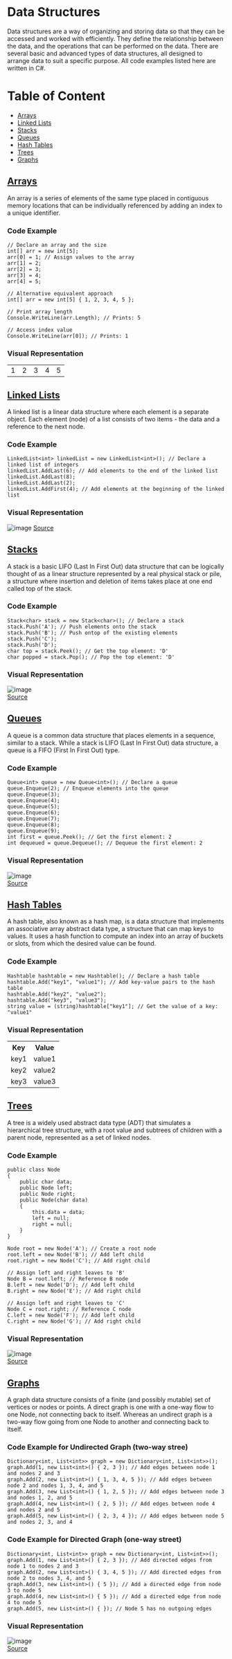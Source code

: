 # Data Structures
Data structures are a way of organizing and storing data so that they can be accessed and worked with efficiently. 
They define the relationship between the data, and the operations that can be performed on the data. 
There are several basic and advanced types of data structures, all designed to arrange data to suit a specific purpose. 
All code examples listed here are written in C#.

# Table of Content
- [Arrays](#arrays)
- [Linked Lists](#linked-lists)
- [Stacks](#stacks)
- [Queues](#queues)
- [Hash Tables](#hash-tables)
- [Trees](#trees)
- [Graphs](#graphs)

## [Arrays](https://learn.microsoft.com/en-us/dotnet/api/system.array?view=net-8.0)
An array is a series of elements of the same type placed in contiguous memory locations that can be individually referenced by adding an index to a unique identifier.

### Code Example
```
// Declare an array and the size
int[] arr = new int[5]; 
arr[0] = 1; // Assign values to the array  
arr[1] = 2;  
arr[2] = 3;  
arr[3] = 4;  
arr[4] = 5;

// Alternative equivalent approach
int[] arr = new int[5] { 1, 2, 3, 4, 5 };

// Print array length
Console.WriteLine(arr.Length); // Prints: 5

// Access index value
Console.WriteLine(arr[0]); // Prints: 1
```

### Visual Representation
<table>
    <tr>
        <td>1</td>
        <td>2</td>
        <td>3</td>
        <td>4</td>
        <td>5</td>
    </tr>
</table>



## [Linked Lists](https://learn.microsoft.com/en-us/dotnet/api/system.collections.generic.linkedlist-1?view=net-8.0)
A linked list is a linear data structure where each element is a separate object. Each element (node) of a list consists of two items - the data and a reference to the next node.

### Code Example
```
LinkedList<int> linkedList = new LinkedList<int>(); // Declare a linked list of integers
linkedList.AddLast(6); // Add elements to the end of the linked list
linkedList.AddLast(8);
linkedList.AddLast(2);
linkedList.AddFirst(4); // Add elements at the beginning of the linked list
```

### Visual Representation
![image](https://github.com/XxDaShTixX/Software-Engineering-Interview-Essentials/assets/11358087/bb086a19-7cad-4729-bcff-8e0c5b1c821f)
[Source](https://medium.com/@verdi/working-with-singly-linked-list-928c61ff841e)



## [Stacks](https://learn.microsoft.com/en-us/dotnet/api/system.collections.stack?view=net-8.0)
A stack is a basic LIFO (Last In First Out) data structure that can be logically thought of as a linear structure represented by a real physical stack or pile, a structure where insertion and deletion of items takes place at one end called top of the stack.

### Code Example
```
Stack<char> stack = new Stack<char>(); // Declare a stack
stack.Push('A'); // Push elements onto the stack
stack.Push('B'); // Push ontop of the existing elements
stack.Push('C');
stack.Push('D');
char top = stack.Peek(); // Get the top element: 'D'
char popped = stack.Pop(); // Pop the top element: 'D'
```

### Visual Representation
![image](https://github.com/XxDaShTixX/Software-Engineering-Interview-Essentials/assets/11358087/9fcf9cc9-9c52-4bd1-83aa-930f300d0c0a)  
[Source](https://www.geeksforgeeks.org/how-to-create-a-stack-visualizer-using-html-css-javascript/)



## [Queues](https://learn.microsoft.com/en-us/dotnet/api/system.collections.queue?view=net-8.0)
A queue is a common data structure that places elements in a sequence, similar to a stack. While a stack is LIFO (Last In First Out) data structure, a queue is a FIFO (First In First Out) type.

### Code Example
```
Queue<int> queue = new Queue<int>(); // Declare a queue
queue.Enqueue(2); // Enqueue elements into the queue
queue.Enqueue(3);
queue.Enqueue(4);
queue.Enqueue(5);
queue.Enqueue(6);
queue.Enqueue(7);
queue.Enqueue(8);
queue.Enqueue(9);
int first = queue.Peek(); // Get the first element: 2
int dequeued = queue.Dequeue(); // Dequeue the first element: 2
```

### Visual Representation
![image](https://github.com/XxDaShTixX/Software-Engineering-Interview-Essentials/assets/11358087/bcd2cac9-40de-4888-991c-f3f667011561)  
[Source](https://www.geeksforgeeks.org/difference-between-queue-and-deque-queue-vs-deque/)



## [Hash Tables](https://learn.microsoft.com/en-us/dotnet/api/system.collections.hashtable?view=net-8.0)
A hash table, also known as a hash map, is a data structure that implements an associative array abstract data type, a structure that can map keys to values. 
It uses a hash function to compute an index into an array of buckets or slots, from which the desired value can be found.

### Code Example
```
Hashtable hashtable = new Hashtable(); // Declare a hash table
hashtable.Add("key1", "value1"); // Add key-value pairs to the hash table
hashtable.Add("key2", "value2");
hashtable.Add("key3", "value3");
string value = (string)hashtable["key1"]; // Get the value of a key: "value1"
```

### Visual Representation
<table>
    <tr>
        <th>Key</th>
        <th>Value</th>
    </tr>
    <tr>
        <td>key1</td>
        <td>value1</td>
    </tr>
    <tr>
        <td>key2</td>
        <td>value2</td>
    </tr>
    <tr>
        <td>key3</td>
        <td>value3</td>
    </tr>
</table>



## [Trees](https://www.c-sharpcorner.com/article/tree-data-structure/)
A tree is a widely used abstract data type (ADT) that simulates a hierarchical tree structure, with a root value and subtrees of children with a parent node, represented as a set of linked nodes.

### Code Example
```
public class Node
{
    public char data;
    public Node left;
    public Node right;
    public Node(char data)
    {
        this.data = data;
        left = null;
        right = null;
    }
}

Node root = new Node('A'); // Create a root node
root.left = new Node('B'); // Add left child
root.right = new Node('C'); // Add right child

// Assign left and right leaves to 'B'
Node B = root.left; // Reference B node
B.left = new Node('D'); // Add left child
B.right = new Node('E'); // Add right child

// Assign left and right leaves to 'C'
Node C = root.right; // Reference C node
C.left = new Node('F'); // Add left child
C.right = new Node('G'); // Add right child
```

### Visual Representation
![image](https://github.com/XxDaShTixX/Software-Engineering-Interview-Essentials/assets/11358087/4766f215-a985-47e0-9a7d-ecac5882ed6e)  
[Source](https://pcphunt.blogspot.com/2014/11/trees-in-c.html)



## [Graphs](https://learn.microsoft.com/en-us/dotnet/api/system.collections.generic.dictionary-2?view=net-8.0)
A graph data structure consists of a finite (and possibly mutable) set of vertices or nodes or points. A direct graph is one with a one-way flow to one Node, not connecting back to itself. Whereas an undirect graph is a two-way flow going from one Node to another and connecting back to itself.

### Code Example for Undirected Graph (two-way stree)
```
Dictionary<int, List<int>> graph = new Dictionary<int, List<int>>();
graph.Add(1, new List<int>() { 2, 3 }); // Add edges between node 1 and nodes 2 and 3
graph.Add(2, new List<int>() { 1, 3, 4, 5 }); // Add edges between node 2 and nodes 1, 3, 4, and 5
graph.Add(3, new List<int>() { 1, 2, 5 }); // Add edges between node 3 and nodes 1, 2, and 5
graph.Add(4, new List<int>() { 2, 5 }); // Add edges between node 4 and nodes 2 and 5
graph.Add(5, new List<int>() { 2, 3, 4 }); // Add edges between node 5 and nodes 2, 3, and 4
```

### Code Example for Directed Graph (one-way street)
```
Dictionary<int, List<int>> graph = new Dictionary<int, List<int>>();
graph.Add(1, new List<int>() { 2, 3 }); // Add directed edges from node 1 to nodes 2 and 3
graph.Add(2, new List<int>() { 3, 4, 5 }); // Add directed edges from node 2 to nodes 3, 4, and 5
graph.Add(3, new List<int>() { 5 }); // Add a directed edge from node 3 to node 5
graph.Add(4, new List<int>() { 5 }); // Add a directed edge from node 4 to node 5
graph.Add(5, new List<int>() { }); // Node 5 has no outgoing edges
```

### Visual Representation
![image](https://github.com/XxDaShTixX/Software-Engineering-Interview-Essentials/assets/11358087/7156c2a9-b656-446d-b114-0f0c6ec9c629)  
[Source](https://learnloner.com/data-structures/graph-data-structure/)
